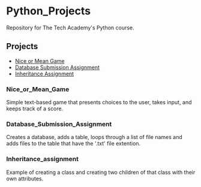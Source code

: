 # Python_Projects
Repository for The Tech Academy's Python course.

## Projects
- [Nice or Mean Game](#nice_or_mean_game)
- [Database Submission Assignment](#database_submission_assignment)
- [Inheritance Assignment](#inheritance_assignment)


### Nice_or_Mean_Game
Simple text-based game that presents choices to the user, takes input, and keeps track of a score.

### Database_Submission_Assignment
Creates a database, adds a table, loops through a list of file names and adds files to the table that have the '.txt' file extention.

### Inheritance_assignment
Example of creating a class and creating two children of that class with their own attributes.